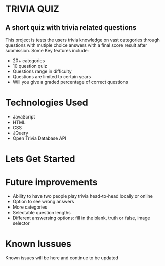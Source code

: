 # TRIVIA QUIZ

## A short quiz with trivia related questions

This project is tests the users trivia knowledge on vast categories through questions with mutiple choice answers with a final score result after submission. Some Key features include:

* 20+ categories
* 10 question quiz
* Questions range in difficulty
* Questions are limited to certain years
* Will you give a graded percentage of correct questions

# Technologies Used

* JavaScript
* HTML
* CSS
* JQuery
* Open Trivia Database API


# Lets Get Started



# Future improvements
* Ability to have two people play trivia head-to-head locally or online
* Option to see wrong answers
* More categories
* Selectable question lengths
* Different answersing options: fill in the blank, truth or false, image selector 

# Known Iussues 
Known issues will be here and continue to be updated
